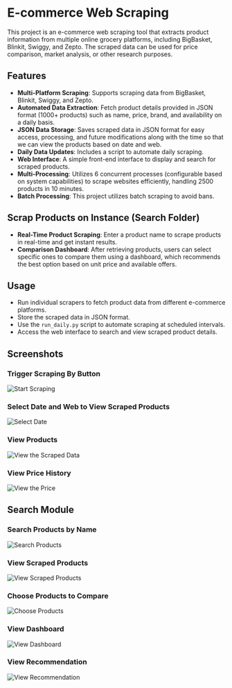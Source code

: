 # E-commerce Web Scraping

This project is an e-commerce web scraping tool that extracts product information from multiple online grocery platforms, including BigBasket, Blinkit, Swiggy, and Zepto. The scraped data can be used for price comparison, market analysis, or other research purposes.

## Features

- **Multi-Platform Scraping**: Supports scraping data from BigBasket, Blinkit, Swiggy, and Zepto.
- **Automated Data Extraction**: Fetch product details provided in JSON format (1000+ products) such as name, price, brand, and availability on a daily basis.
- **JSON Data Storage**: Saves scraped data in JSON format for easy access, processing, and future modifications along with the time so that we can view the products based on date and web.
- **Daily Data Updates**: Includes a script to automate daily scraping.
- **Web Interface**: A simple front-end interface to display and search for scraped products.
- **Multi-Processing**: Utilizes 6 concurrent processes (configurable based on system capabilities) to scrape websites efficiently, handling 2500 products in 10 minutes.
- **Batch Processing**: This project utilizes batch scraping to avoid bans.

## Scrap Products on Instance (Search Folder)

- **Real-Time Product Scraping**: Enter a product name to scrape products in real-time and get instant results.
- **Comparison Dashboard**: After retrieving products, users can select specific ones to compare them using a dashboard, which recommends the best option based on unit price and available offers.

## Usage

- Run individual scrapers to fetch product data from different e-commerce platforms.
- Store the scraped data in JSON format.
- Use the `run_daily.py` script to automate scraping at scheduled intervals.
- Access the web interface to search and view scraped product details.

## Screenshots

### Trigger Scraping By Button 
![Start Scraping](images/start.png)

### Select Date and Web to View Scraped Products
![Select Date](images/view_price_history.png)

### View Products
![View the Scraped Data](images/view_product.png)

### View Price History
![View the Price](images/view_price_history.png)

## Search Module

### Search Products by Name
![Search Products](images/search.png)

### View Scraped Products
![View Scraped Products](images/scrapped.png)

### Choose Products to Compare
![Choose Products](images/choose.png)

### View Dashboard
![View Dashboard](images/dashboard1.png)

### View Recommendation
![View Recommendation](images/dashboard2.png)
